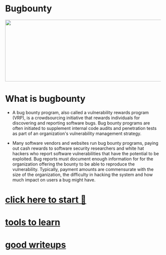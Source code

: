 #                                           Bugbounty
<img src="https://gcn.com/-/media/GIG/GCN/Redesign/Articles/2015/November/bugbounty.png" width=1200 height=200 class="center">

# What is bugbounty
- A bug bounty program, also called a vulnerability rewards program (VRP), is a crowdsourcing initiative that rewards individuals for discovering and reporting software bugs. Bug bounty programs are often initiated to supplement internal code audits and penetration tests as part of an organization's vulnerability management strategy.

- Many software vendors and websites run bug bounty programs, paying out cash rewards to software security researchers and white hat hackers who report software vulnerabilities that have the potential to be exploited. Bug reports must document enough information for for the organization offering the bounty to be able to reproduce the vulnerability. Typically, payment amounts are commensurate with the size of the organization, the difficulty in hacking the system and how much impact on users a bug might have.

# [click here to start 🤔](https://github.com/deephunt3r/bugbounty/tree/master/roadmap%20to%20start)

# [tools to learn ](https://github.com/deephunt3r/bugbounty/tree/master/tools) 

# [ good writeups](https://github.com/deephunt3r/bugbounty/tree/master/writeups)
